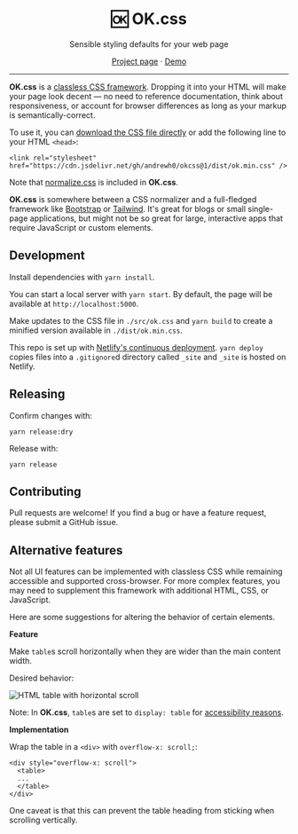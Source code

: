 <h1 align="center">🆗 OK.css</h1>
<p align="center">Sensible styling defaults for your web page</p>
<p align="center"><a href="https://okcss.netlify.app/">Project page</a> · <a href="https://okcss.netlify.app/demo/">Demo</a></p>

---

**OK.css** is a
[classless CSS framework](https://css-tricks.com/no-class-css-frameworks/). Dropping it into your HTML will make your page look decent — no need to reference documentation, think about responsiveness, or account for browser differences as long as your markup is semantically-correct.

To use it, you can [download the CSS file directly](https://cdn.jsdelivr.net/gh/andrewh0/okcss@1/dist/ok.min.css) or add the following line to your HTML `<head>`:

```
<link rel="stylesheet" href="https://cdn.jsdelivr.net/gh/andrewh0/okcss@1/dist/ok.min.css" />
```

Note that [normalize.css](https://github.com/necolas/normalize.css/) is included in **OK.css**.

**OK.css** is somewhere between a CSS normalizer and a full-fledged framework like [Bootstrap](https://getbootstrap.com/)</a> or [Tailwind](https://tailwindcss.com/)</a>. It's great for blogs or small single-page applications, but might not be so great for large, interactive apps that require JavaScript or custom elements.

## Development

Install dependencies with `yarn install`.

You can start a local server with `yarn start`. By default, the page will be available at `http://localhost:5000`.

Make updates to the CSS file in `./src/ok.css` and `yarn build` to create a minified version available in `./dist/ok.min.css`.

This repo is set up with [Netlify's continuous deployment](https://docs.netlify.com/configure-builds/get-started/). `yarn deploy` copies files into a `.gitignore`d directory called `_site` and `_site` is hosted on Netlify.

## Releasing

Confirm changes with:

```
yarn release:dry
```

Release with:

```
yarn release
```

## Contributing

Pull requests are welcome! If you find a bug or have a feature request, please submit a GitHub issue.

## Alternative features

Not all UI features can be implemented with classless CSS while remaining accessible and supported cross-browser. For more complex features, you may need to supplement this framework with additional HTML, CSS, or JavaScript.

Here are some suggestions for altering the behavior of certain elements.

**Feature**

Make `table`s scroll horizontally when they are wider than the main content width.

Desired behavior:

![HTML table with horizontal scroll](https://user-images.githubusercontent.com/2905455/120902460-6bbadd80-c5f5-11eb-9d9d-1aea260b7f8f.gif)

Note: In **OK.css**, `table`s are set to `display: table` for [accessibility reasons](https://www.tpgi.com/short-note-on-what-css-display-properties-do-to-table-semantics/).

**Implementation**

Wrap the table in a `<div>` with `overflow-x: scroll;`:

```
<div style="overflow-x: scroll">
  <table>
  ...
  </table>
</div>
```

One caveat is that this can prevent the table heading from sticking when scrolling vertically.
